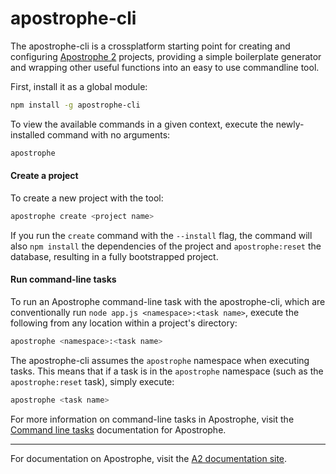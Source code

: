 # apostrophe-cli

The apostrophe-cli is a crossplatform starting point for creating and configuring [Apostrophe 2](https://github.com/punkave/apostrophe) projects, providing a simple boilerplate generator and wrapping other useful functions into an easy to use commandline tool.

First, install it as a global module:
```bash
npm install -g apostrophe-cli
```

To view the available commands in a given context, execute the newly-installed command with no arguments:
```bash
apostrophe
```

#### Create a project

To create a new project with the tool:
```bash
apostrophe create <project name>
```

If you run the `create` command with the `--install` flag, the command will also `npm install` the dependencies of the project and `apostrophe:reset` the database, resulting in a fully bootstrapped project.

#### Run command-line tasks

To run an Apostrophe command-line task with the apostrophe-cli, which are conventionally run `node app.js <namespace>:<task name>`, execute the following from any location within a project's directory:
```bash
apostrophe <namespace>:<task name>
```

The apostrophe-cli assumes the `apostrophe` namespace when executing tasks. This means that if a task is in the `apostrophe` namespace (such as the `apostrophe:reset` task), simply execute:
```bash
apostrophe <task name>
```

For more information on command-line tasks in Apostrophe, visit the [Command line tasks](http://apostrophenow.org/howtos/tasks.html) documentation for Apostrophe.

---------------

For documentation on Apostrophe, visit the [A2 documentation site](http://apostrophenow.org).